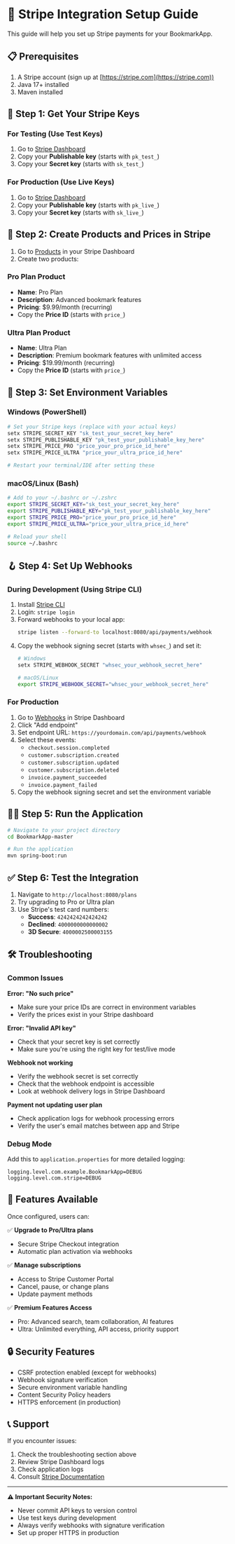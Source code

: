 # 🚀 Stripe Integration Setup Guide

This guide will help you set up Stripe payments for your BookmarkApp.

## 📋 Prerequisites

1. A Stripe account (sign up at [https://stripe.com](https://stripe.com))
2. Java 17+ installed
3. Maven installed

## 🔧 Step 1: Get Your Stripe Keys

### For Testing (Use Test Keys)
1. Go to [Stripe Dashboard](https://dashboard.stripe.com/test/apikeys)
2. Copy your **Publishable key** (starts with `pk_test_`)
3. Copy your **Secret key** (starts with `sk_test_`)

### For Production (Use Live Keys)
1. Go to [Stripe Dashboard](https://dashboard.stripe.com/apikeys)
2. Copy your **Publishable key** (starts with `pk_live_`)
3. Copy your **Secret key** (starts with `sk_live_`)

## 🎯 Step 2: Create Products and Prices in Stripe

1. Go to [Products](https://dashboard.stripe.com/test/products) in your Stripe Dashboard
2. Create two products:

### Pro Plan Product
- **Name**: Pro Plan
- **Description**: Advanced bookmark features
- **Pricing**: $9.99/month (recurring)
- Copy the **Price ID** (starts with `price_`)

### Ultra Plan Product  
- **Name**: Ultra Plan
- **Description**: Premium bookmark features with unlimited access
- **Pricing**: $19.99/month (recurring)
- Copy the **Price ID** (starts with `price_`)

## 🔐 Step 3: Set Environment Variables

### Windows (PowerShell)
```powershell
# Set your Stripe keys (replace with your actual keys)
setx STRIPE_SECRET_KEY "sk_test_your_secret_key_here"
setx STRIPE_PUBLISHABLE_KEY "pk_test_your_publishable_key_here"
setx STRIPE_PRICE_PRO "price_your_pro_price_id_here"
setx STRIPE_PRICE_ULTRA "price_your_ultra_price_id_here"

# Restart your terminal/IDE after setting these
```

### macOS/Linux (Bash)
```bash
# Add to your ~/.bashrc or ~/.zshrc
export STRIPE_SECRET_KEY="sk_test_your_secret_key_here"
export STRIPE_PUBLISHABLE_KEY="pk_test_your_publishable_key_here"
export STRIPE_PRICE_PRO="price_your_pro_price_id_here"
export STRIPE_PRICE_ULTRA="price_your_ultra_price_id_here"

# Reload your shell
source ~/.bashrc
```

## 🪝 Step 4: Set Up Webhooks

### During Development (Using Stripe CLI)
1. Install [Stripe CLI](https://stripe.com/docs/stripe-cli)
2. Login: `stripe login`
3. Forward webhooks to your local app:
   ```bash
   stripe listen --forward-to localhost:8080/api/payments/webhook
   ```
4. Copy the webhook signing secret (starts with `whsec_`) and set it:
   ```bash
   # Windows
   setx STRIPE_WEBHOOK_SECRET "whsec_your_webhook_secret_here"
   
   # macOS/Linux
   export STRIPE_WEBHOOK_SECRET="whsec_your_webhook_secret_here"
   ```

### For Production
1. Go to [Webhooks](https://dashboard.stripe.com/webhooks) in Stripe Dashboard
2. Click "Add endpoint"
3. Set endpoint URL: `https://yourdomain.com/api/payments/webhook`
4. Select these events:
   - `checkout.session.completed`
   - `customer.subscription.created`
   - `customer.subscription.updated` 
   - `customer.subscription.deleted`
   - `invoice.payment_succeeded`
   - `invoice.payment_failed`
5. Copy the webhook signing secret and set the environment variable

## 🏃‍♂️ Step 5: Run the Application

```bash
# Navigate to your project directory
cd BookmarkApp-master

# Run the application
mvn spring-boot:run
```

## ✅ Step 6: Test the Integration

1. Navigate to `http://localhost:8080/plans`
2. Try upgrading to Pro or Ultra plan
3. Use Stripe's test card numbers:
   - **Success**: `4242424242424242`
   - **Declined**: `4000000000000002`
   - **3D Secure**: `4000002500003155`

## 🛠️ Troubleshooting

### Common Issues

**Error: "No such price"**
- Make sure your price IDs are correct in environment variables
- Verify the prices exist in your Stripe dashboard

**Error: "Invalid API key"**
- Check that your secret key is set correctly
- Make sure you're using the right key for test/live mode

**Webhook not working**
- Verify the webhook secret is set correctly
- Check that the webhook endpoint is accessible
- Look at webhook delivery logs in Stripe Dashboard

**Payment not updating user plan**
- Check application logs for webhook processing errors
- Verify the user's email matches between app and Stripe

### Debug Mode
Add this to `application.properties` for more detailed logging:
```properties
logging.level.com.example.BookmarkApp=DEBUG
logging.level.com.stripe=DEBUG
```

## 🎉 Features Available

Once configured, users can:

✅ **Upgrade to Pro/Ultra plans**
- Secure Stripe Checkout integration
- Automatic plan activation via webhooks

✅ **Manage subscriptions**
- Access to Stripe Customer Portal
- Cancel, pause, or change plans
- Update payment methods

✅ **Premium Features Access**
- Pro: Advanced search, team collaboration, AI features
- Ultra: Unlimited everything, API access, priority support

## 🔒 Security Features

- CSRF protection enabled (except for webhooks)
- Webhook signature verification
- Secure environment variable handling
- Content Security Policy headers
- HTTPS enforcement (in production)

## 📞 Support

If you encounter issues:
1. Check the troubleshooting section above
2. Review Stripe Dashboard logs
3. Check application logs
4. Consult [Stripe Documentation](https://stripe.com/docs)

---

**⚠️ Important Security Notes:**
- Never commit API keys to version control
- Use test keys during development
- Always verify webhooks with signature verification
- Set up proper HTTPS in production 